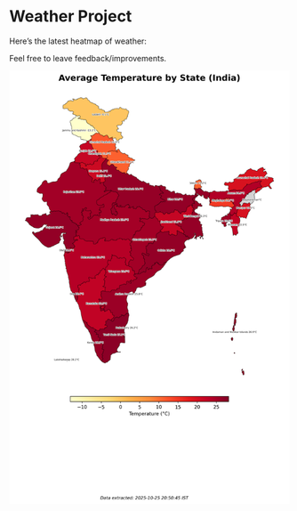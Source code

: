 # Weather Project

Here’s the latest heatmap of weather:

Feel free to leave feedback/improvements.

![India Heatmap](docs/assets/india_heatmap.png?v=FCEAD0)
